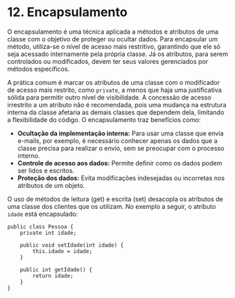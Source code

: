 # 12. Encapsulamento

O encapsulamento é uma técnica aplicada a métodos e atributos de uma classe com o objetivo de proteger ou ocultar dados. Para encapsular um método, utiliza-se o nível de acesso mais restritivo, garantindo que ele só seja acessado internamente pela própria classe. Já os atributos, para serem controlados ou modificados, devem ter seus valores gerenciados por métodos específicos.

A prática comum é marcar os atributos de uma classe com o modificador de acesso mais restrito, como `private`, a menos que haja uma justificativa sólida para permitir outro nível de visibilidade. A concessão de acesso irrestrito a um atributo não é recomendada, pois uma mudança na estrutura interna da classe afetaria as demais classes que dependem dela, limitando a flexibilidade do código. O encapsulamento traz benefícios como:

- **Ocultação da implementação interna:** Para usar uma classe que envia e-mails, por exemplo, é necessário conhecer apenas os dados que a classe precisa para realizar o envio, sem se preocupar com o processo interno.
- **Controle de acesso aos dados:** Permite definir como os dados podem ser lidos e escritos.
- **Proteção dos dados:** Evita modificações indesejadas ou incorretas nos atributos de um objeto.

O uso de métodos de leitura (get) e escrita (set) desacopla os atributos de uma classe dos clientes que os utilizam. No exemplo a seguir, o atributo `idade` está encapsulado:

```
public class Pessoa {
    private int idade;

    public void setIdade(int idade) {
        this.idade = idade;
    }

    public int getIdade() {
        return idade;
    }
}
```